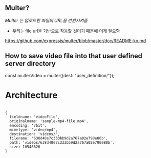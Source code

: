## Multer?

*Multer 는 업로드한 파일의 URL을 반환시켜줌*

* 우리는 file url을 기반으로 작동할 것이기 때문에 이게 필요함

<https://github.com/expressjs/multer/blob/master/doc/README-ko.md>

## How to save video file into that user defined server directory  

const multerVideo = multer({dest: "user_definition/"});

# Architecture
<pre><code>
{
  fieldname: 'videoFile',
  originalname: 'sample-mp4-file.mp4',
  encoding: '7bit',
  mimetype: 'video/mp4',
  destination: 'videos/',
  filename: '638d40e7c333bb9d2a767a02e790e80b',
  path: 'videos/638d40e7c333bb9d2a767a02e790e80b',
  size: 10546620
}
</code></pre>